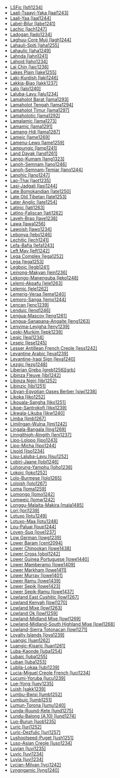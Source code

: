 - [LSFic [lsfi1234]](tree/sign1238/deaf1237/lsfi1234/md.ini)
- [Laali-Tsaayi-Yaka [laal1243]](tree/atla1278/volt1241/benu1247/bant1294/sout3152/narr1281/cent2260/njeb1243/teke1283/west2839/laal1243/md.ini)
- [Laali-Yaa [laal1244]](tree/atla1278/volt1241/benu1247/bant1294/sout3152/narr1281/cent2260/njeb1243/teke1283/west2839/laal1243/laal1244/md.ini)
- [Label-Bilur [labe1241]](tree/aust1307/mala1545/cent2237/east2712/ocea1241/west2818/meso1253/newi1242/stge1234/labe1241/md.ini)
- [Lachic [lach1247]](tree/taik1256/kada1291/sout3143/west2798/lach1247/md.ini)
- [Ladogan [lado1234]](tree/ural1272/finn1317/coas1319/neva1234/nort3282/lado1234/md.ini)
- [Laghuu-Core Muji [lagh1244]](tree/sino1245/burm1265/lolo1265/lolo1267/nili1235/sout3212/high1272/muji1235/lagh1244/md.ini)
- [Lahauli-Spiti [laha1255]](tree/sino1245/bodi1256/bodi1257/oldm1245/tibe1276/late1253/laha1255/md.ini)
- [Lahaulic [laha1249]](tree/sino1245/bodi1256/tibe1275/west2868/laha1249/md.ini)
- [Lahnda [lahn1241]](tree/indo1319/indo1320/indo1321/indo1324/sind1278/lahn1241/md.ini)
- [Lahoid [laho1234]](tree/sino1245/burm1265/lolo1265/lolo1267/laho1234/md.ini)
- [Lai Chin [laic1236]](tree/sino1245/kuki1245/kuki1246/cent2330/cent2005/laic1236/md.ini)
- [Lakes Plain [lake1255]](tree/lake1255/md.ini)
- [Laki-Kurdish [laki1246]](tree/indo1319/indo1320/iran1269/cent2317/cent2318/nort3177/laki1246/md.ini)
- [Lakkia-Biao [lakk1237]](tree/taik1256/kamt1241/lakk1237/md.ini)
- [Lalo [lalo1240]](tree/sino1245/burm1265/lolo1265/lolo1267/nili1235/liso1234/nucl1734/lisu1252/lalu1234/lalo1240/md.ini)
- [Laluba-Lavu [lalu1234]](tree/sino1245/burm1265/lolo1265/lolo1267/nili1235/liso1234/nucl1734/lisu1252/lalu1234/md.ini)
- [Lamaholot Barat [lama1293]](tree/aust1307/mala1545/cent2237/cent2245/flor1239/sika1265/lama1292/lama1293/md.ini)
- [Lamaholot Tengah [lama1294]](tree/aust1307/mala1545/cent2237/cent2245/flor1239/sika1265/lama1292/lama1294/md.ini)
- [Lamaholot Timur [lama1297]](tree/aust1307/mala1545/cent2237/cent2245/flor1239/sika1265/lama1292/lama1297/md.ini)
- [Lamaholotic [lama1292]](tree/aust1307/mala1545/cent2237/cent2245/flor1239/sika1265/lama1292/md.ini)
- [Lamalamic [lama1273]](tree/pama1250/pama1251/lama1273/md.ini)
- [Lamamic [lama1291]](tree/aust1305/bahn1264/nort3150/lama1291/md.ini)
- [Lamang-Hdi [lama1287]](tree/afro1255/chad1250/bium1280/nort3156/lama1287/md.ini)
- [Lameic [lame1269]](tree/atla1278/volt1241/benu1247/kain1275/cent2242/basa1288/east2404/josa1234/nort3210/lame1269/md.ini)
- [Lamenu-Lewo [lame1259]](tree/aust1307/mala1545/cent2237/east2712/ocea1241/nort3195/cent2269/epie1239/epii1237/lame1259/md.ini)
- [Lampungic [lamp1241]](tree/aust1307/mala1545/lamp1241/md.ini)
- [Land Dayak [land1261]](tree/aust1307/mala1545/land1261/md.ini)
- [Lango-Kumam [lang1323]](tree/nilo1247/west2493/luob1235/sout2831/lang1323/md.ini)
- [Lanoh-Semnam [lano1246]](tree/aust1305/asli1243/cent1987/seno1278/lano1244/lano1246/md.ini)
- [Lanoh-Semnam-Temiar [lano1244]](tree/aust1305/asli1243/cent1987/seno1278/lano1244/md.ini)
- [Lanohic [lano1247]](tree/aust1305/asli1243/cent1987/seno1278/lano1244/lano1246/lano1247/md.ini)
- [Lao-Thai [laot1235]](tree/taik1256/kamt1241/daic1237/cent2251/wenm1239/sapa1255/sout3184/sput1235/laot1235/md.ini)
- [Lasi-Jadgali [lasi1244]](tree/indo1319/indo1320/indo1321/indo1324/sind1278/sind1279/lasi1244/md.ini)
- [Late Bomokandian [late1250]](tree/atla1278/volt1241/benu1247/bant1294/sout3152/narr1281/abab1240/oldb1234/midd1348/late1250/md.ini)
- [Late Old Tibetan [late1253]](tree/sino1245/bodi1256/bodi1257/oldm1245/tibe1276/late1253/md.ini)
- [Later Anglic [late1254]](tree/indo1319/germ1287/nort3152/west2793/nort3175/angl1264/angl1265/late1254/md.ini)
- [Latinic [lati1263]](tree/indo1319/ital1284/lati1262/lati1263/md.ini)
- [Latino-Faliscan [lati1262]](tree/indo1319/ital1284/lati1262/md.ini)
- [Laveh-Brao [lave1238]](tree/aust1305/bahn1264/west2399/nucl1299/lave1238/md.ini)
- [Lawa [lawa1256]](tree/aust1305/khas1273/pala1352/east2331/waic1245/wala1271/lawa1256/md.ini)
- [Lawoish [lawo1234]](tree/sino1245/burm1265/lolo1265/lolo1267/nili1235/lawo1234/md.ini)
- [Lebonya [lebo1246]](tree/atla1278/volt1241/benu1247/bant1294/sout3152/narr1281/lebo1246/md.ini)
- [Lechitic [lech1241]](tree/indo1319/balt1263/slav1255/west2792/lech1241/md.ini)
- [Lefa-Bafia [lefa1243]](tree/atla1278/volt1241/benu1247/bant1294/sout3152/narr1281/bant1295/bafi1244/nucl1740/lefa1243/md.ini)
- [Left May [left1242]](tree/left1242/md.ini)
- [Lega Complex [lega1252]](tree/atla1278/volt1241/benu1247/bant1294/sout3152/narr1281/east2731/nyan1317/mitu1241/lega1252/md.ini)
- [Lega [lega1253]](tree/atla1278/volt1241/benu1247/bant1294/sout3152/narr1281/east2731/nyan1317/mitu1241/lega1252/lega1253/md.ini)
- [Legboic [legb1241]](tree/atla1278/volt1241/benu1247/delt1251/uppe1418/cent2027/east2400/mbem1251/legb1241/md.ini)
- [Leinong-Makyan [lein1236]](tree/sino1245/brah1260/kony1246/kony1247/khia1235/lein1236/md.ini)
- [Lekongo-Manenguba [leko1248]](tree/atla1278/volt1241/benu1247/bant1294/sout3152/narr1281/bant1295/lund1274/leko1248/md.ini)
- [Lelemi-Akpafu [lele1263]](tree/atla1278/volt1241/kwav1236/nato1234/lele1262/lele1263/md.ini)
- [Lelemic [lele1262]](tree/atla1278/volt1241/kwav1236/nato1234/lele1262/md.ini)
- [Lemerig-Veraa [leme1240]](tree/aust1307/mala1545/cent2237/east2712/ocea1241/nort3195/nort3205/torr1262/leme1240/md.ini)
- [Lemoro-Sanga [lemo1244]](tree/atla1278/volt1241/benu1247/kain1275/cent2242/basa1288/east2404/josa1234/nort3210/nort3215/chok1248/lemo1244/md.ini)
- [Lencan [lenc1239]](tree/lenc1239/md.ini)
- [Lenduic [lend1246]](tree/cent2225/lend1246/md.ini)
- [Lengua-Mascoy [leng1261]](tree/leng1261/md.ini)
- [Lengua-Sanapana-Angaite [leng1263]](tree/leng1261/leng1263/md.ini)
- [Lenyima-Leyigha [leny1239]](tree/atla1278/volt1241/benu1247/delt1251/uppe1418/cent2027/east2400/mbem1251/legb1241/leny1239/md.ini)
- [Lepki-Murkim [lepk1239]](tree/lepk1239/md.ini)
- [Leqic [leqi1234]](tree/sino1245/burm1265/lolo1265/burm1266/nort2720/high1273/leqi1234/md.ini)
- [Leseic [lese1245]](tree/cent2225/memb1239/mang1425/lese1245/md.ini)
- [Lesser Antillean French Creole [less1242]](tree/indo1319/ital1284/lati1262/lati1263/impe1234/roma1334/ital1285/west2813/shif1234/nort3208/gall1280/oila1234/cent2283/macr1273/circ1240/less1242/md.ini)
- [Levantine Arabic [leva1239]](tree/afro1255/semi1276/west2786/cent2236/arab1394/arab1395/leva1239/md.ini)
- [Levantine-Iraqi Sign [leva1240]](tree/sign1238/deaf1237/arab1398/leva1240/md.ini)
- [Lezgic [lezg1248]](tree/nakh1245/dagh1238/lezg1248/md.ini)
- [Liberian Grebo [greb1256][grb]](tree/atla1278/volt1241/krua1234/west2485/greb1257/greb1256/md.ini)
- [Libinza Fleuve [libi1242]](tree/atla1278/volt1241/benu1247/bant1294/sout3152/narr1281/cent2260/grea1286/ngir1248/ngir1249/ngir1252/ngir1254/libi1251/libi1242/md.ini)
- [Libinza Ngiri [libi1252]](tree/atla1278/volt1241/benu1247/bant1294/sout3152/narr1281/cent2260/grea1286/ngir1248/ngir1249/ngir1252/ngir1254/libi1251/libi1252/md.ini)
- [Libinzic [libi1251]](tree/atla1278/volt1241/benu1247/bant1294/sout3152/narr1281/cent2260/grea1286/ngir1248/ngir1249/ngir1252/ngir1254/libi1251/md.ini)
- [Libyan-Egyptian Oases Berber [siwi1238]](tree/afro1255/berb1260/siwi1238/md.ini)
- [Likoka [liko1252]](tree/atla1278/volt1241/benu1247/bant1294/sout3152/narr1281/cent2260/grea1286/ngir1248/ngir1249/ngir1252/ngir1253/liko1252/md.ini)
- [Likouala-Sangha [liko1251]](tree/atla1278/volt1241/benu1247/bant1294/sout3152/narr1281/cent2260/liko1251/md.ini)
- [Likpe-Santrokofi [likp1239]](tree/atla1278/volt1241/kwav1236/nato1234/lele1262/likp1239/md.ini)
- [Likwala-Likuba [likw1240]](tree/atla1278/volt1241/benu1247/bant1294/sout3152/narr1281/cent2260/koyo1244/likw1240/md.ini)
- [Limba [limb1267]](tree/atla1278/limb1267/md.ini)
- [Limilngan-Wulna [limi1242]](tree/limi1242/md.ini)
- [Lingala-Bangala [ling1269]](tree/atla1278/volt1241/benu1247/bant1294/sout3152/narr1281/cent2260/grea1286/ngir1248/ngir1249/ngir1252/ngir1254/boba1248/boba1249/boba1250/ling1269/md.ini)
- [Linngithigh-Alngith [leni1237]](tree/pama1250/pama1251/nort2758/leni1237/md.ini)
- [Lipo-Lolopo [lipo1243]](tree/sino1245/burm1265/lolo1265/lolo1267/nili1235/liso1234/lipo1243/md.ini)
- [Lipo-Micha [lipo1244]](tree/sino1245/burm1265/lolo1265/lolo1267/nili1235/liso1234/lipo1243/lipo1244/md.ini)
- [Lisoid [liso1234]](tree/sino1245/burm1265/lolo1265/lolo1267/nili1235/liso1234/md.ini)
- [Lisu-Laluba-Lavu [lisu1252]](tree/sino1245/burm1265/lolo1265/lolo1267/nili1235/liso1234/nucl1734/lisu1252/md.ini)
- [Lobiri-Jaane [lobi1246]](tree/atla1278/volt1241/nort3149/gura1261/cent2243/sout3164/lobi1246/md.ini)
- [Lohorung-Yamphu [loho1238]](tree/sino1245/hima1249/maha1306/kira1253/east2719/uppe1412/loho1238/md.ini)
- [Lokoic [loko1252]](tree/atla1278/volt1241/benu1247/delt1251/uppe1418/cent2027/east2400/loko1252/md.ini)
- [Lolo-Burmese [lolo1265]](tree/sino1245/burm1265/lolo1265/md.ini)
- [Loloish [lolo1267]](tree/sino1245/burm1265/lolo1265/lolo1267/md.ini)
- [Loma [loma1259]](tree/mand1469/west2780/mand1431/sout2842/mend1263/loma1259/md.ini)
- [Lomongo [lomo1242]](tree/atla1278/volt1241/benu1247/bant1294/sout3152/narr1281/cent2260/grea1286/kela1261/vieu1234/lomo1242/md.ini)
- [Lomweic [lomw1242]](tree/atla1278/volt1241/benu1247/bant1294/sout3152/narr1281/east2731/sout3180/soth1250/soth1251/maku1247/maku1279/lomw1242/md.ini)
- [Longgu-Malaita-Makira [mala1485]](tree/aust1307/mala1545/cent2237/east2712/ocea1241/sout2853/mala1485/md.ini)
- [Lori [lori1239]](tree/cent2225/sara1341/moro1282/moro1293/lori1239/md.ini)
- [Lotuxo [lotu1249]](tree/nilo1247/east2418/teso1247/lotu1248/lotu1249/md.ini)
- [Lotuxo-Maa [lotu1248]](tree/nilo1247/east2418/teso1247/lotu1248/md.ini)
- [Lou-Paluai [loup1244]](tree/aust1307/mala1545/cent2237/east2712/ocea1241/admi1239/east2459/sout2879/loup1244/md.ini)
- [Loven-Suq [love1237]](tree/aust1305/bahn1264/west2399/nucl1299/love1237/md.ini)
- [Low German [lowg1239]](tree/indo1319/germ1287/nort3152/west2793/nort3175/alts1234/midd1345/lowg1239/md.ini)
- [Lower Baram [cent2094]](tree/aust1307/mala1545/nort3253/nort3171/bera1263/cent2094/md.ini)
- [Lower Chinookan [lowe1438]](tree/chin1490/lowe1438/md.ini)
- [Lower Cross [obol1242]](tree/atla1278/volt1241/benu1247/delt1251/obol1242/md.ini)
- [Lower Guinea Portuguese [lowe1440]](tree/indo1319/ital1284/lati1262/lati1263/impe1234/roma1334/ital1285/west2813/shif1234/sout3183/west2838/gali1263/macr1272/lowe1440/md.ini)
- [Lower Mamberamo [lowe1409]](tree/aust1307/mala1545/cent2237/east2712/sout2850/sout3229/lowe1409/md.ini)
- [Lower Markham [lowe1411]](tree/aust1307/mala1545/cent2237/east2712/ocea1241/west2818/nort3206/huon1245/mark1257/lowe1411/md.ini)
- [Lower Murray [lowe1401]](tree/pama1250/sout3135/vict1234/lowe1401/md.ini)
- [Lower Ramu [lowe1439]](tree/lowe1437/ramu1234/lowe1439/md.ini)
- [Lower Sepik [lowe1423]](tree/lowe1437/lowe1423/md.ini)
- [Lower Sepik-Ramu [lowe1437]](tree/lowe1437/md.ini)
- [Lowland East Cushitic [lowl1267]](tree/afro1255/cush1243/east2699/lowl1267/md.ini)
- [Lowland Kenyah [lowl1270]](tree/aust1307/mala1545/nort3253/nort3171/keny1280/lowl1270/md.ini)
- [Lowland Mixe [lowl1263]](tree/mixe1284/mixe1286/oaxa1241/lowl1268/lowl1269/lowl1263/md.ini)
- [Lowland Ok [lowl1259]](tree/nucl1709/cent2116/awyu1265/okok1235/okkk1242/lowl1259/md.ini)
- [Lowland-Midland Mixe [lowl1269]](tree/mixe1284/mixe1286/oaxa1241/lowl1268/lowl1269/md.ini)
- [Lowland-Midland-South Highland Mixe [lowl1268]](tree/mixe1284/mixe1286/oaxa1241/lowl1268/md.ini)
- [Lowland-Sierra Totonacan [lowl1271]](tree/toto1251/toto1252/cent1397/lowl1271/md.ini)
- [Loyalty Islands [loya1239]](tree/aust1307/mala1545/cent2237/east2712/ocea1241/sout3173/newc1243/loya1239/md.ini)
- [Luangic [luan1262]](tree/aust1307/mala1545/cent2237/cent2245/timo1259/east2732/luan1261/luan1262/md.ini)
- [Luangic-Kisaric [luan1261]](tree/aust1307/mala1545/cent2237/cent2245/timo1259/east2732/luan1261/md.ini)
- [Luba-Kaonde [luba1254]](tree/atla1278/volt1241/benu1247/bant1294/sout3152/narr1281/cent2260/luba1253/luba1254/md.ini)
- [Lubaic [luba1255]](tree/atla1278/volt1241/benu1247/bant1294/sout3152/narr1281/cent2260/luba1253/luba1254/luba1255/md.ini)
- [Luban [luba1253]](tree/atla1278/volt1241/benu1247/bant1294/sout3152/narr1281/cent2260/luba1253/md.ini)
- [Lubila-Lokaa [lubi1239]](tree/atla1278/volt1241/benu1247/delt1251/uppe1418/cent2027/east2400/loko1252/lubi1239/md.ini)
- [Lucia-Miguel Creole French [luci1234]](tree/indo1319/ital1284/lati1262/lati1263/impe1234/roma1334/ital1285/west2813/shif1234/nort3208/gall1280/oila1234/cent2283/macr1273/circ1240/less1242/luci1234/md.ini)
- [Lucumi-Yoruba [lucu1239]](tree/atla1278/volt1241/benu1247/defo1239/yoru1244/edek1238/edea1234/east2738/sout3186/nucl1747/lucu1239/md.ini)
- [Lue-Yong [luey1235]](tree/taik1256/kamt1241/daic1237/cent2251/wenm1239/sapa1255/sout3184/sout2743/luey1235/md.ini)
- [Luish [sakk1239]](tree/sino1245/brah1260/jing1259/sakk1239/md.ini)
- [Lumbu-Bwisi [lumb1252]](tree/atla1278/volt1241/benu1247/bant1294/sout3152/narr1281/cent2260/kong1295/kong1296/kiko1234/core1256/west2874/lumb1251/lumb1252/md.ini)
- [Lumbuic [lumb1251]](tree/atla1278/volt1241/benu1247/bant1294/sout3152/narr1281/cent2260/kong1295/kong1296/kiko1234/core1256/west2874/lumb1251/md.ini)
- [Lumun-Torona [lumu1240]](tree/narr1279/lumu1240/md.ini)
- [Lunda-Ruund-Kete [lund1275]](tree/atla1278/volt1241/benu1247/bant1294/sout3152/narr1281/cent2260/njil1234/sout3233/chok1246/ruun1239/lund1275/md.ini)
- [Lundu-Balong (A.10) [lund1274]](tree/atla1278/volt1241/benu1247/bant1294/sout3152/narr1281/bant1295/lund1274/md.ini)
- [Luo-Burun [luob1235]](tree/nilo1247/west2493/luob1235/md.ini)
- [Luric [luri1252]](tree/indo1319/indo1320/iran1269/sout3157/midd1352/mode1259/luri1257/luri1252/md.ini)
- [Luric-Dezfulic [luri1257]](tree/indo1319/indo1320/iran1269/sout3157/midd1352/mode1259/luri1257/md.ini)
- [Lushootseed-Puget [lush1251]](tree/sali1255/cent2129/lush1251/md.ini)
- [Luso-Asian Creole [luso1234]](tree/indo1319/ital1284/lati1262/lati1263/impe1234/roma1334/ital1285/west2813/shif1234/sout3183/west2838/gali1263/macr1272/luso1234/md.ini)
- [Luvian [luvi1235]](tree/indo1319/anat1257/luvi1234/luvi1235/md.ini)
- [Luvic [luvi1234]](tree/indo1319/anat1257/luvi1234/md.ini)
- [Luyia [luyi1234]](tree/atla1278/volt1241/benu1247/bant1294/sout3152/narr1281/east2731/nort3203/grea1289/grea1291/luyi1234/md.ini)
- [Lycian-Milyan [lyci1242]](tree/indo1319/anat1257/luvi1234/lyci1242/md.ini)
- [Lyngngamic [lyng1240]](tree/aust1305/khas1273/khas1268/khas1274/lyng1240/md.ini)
